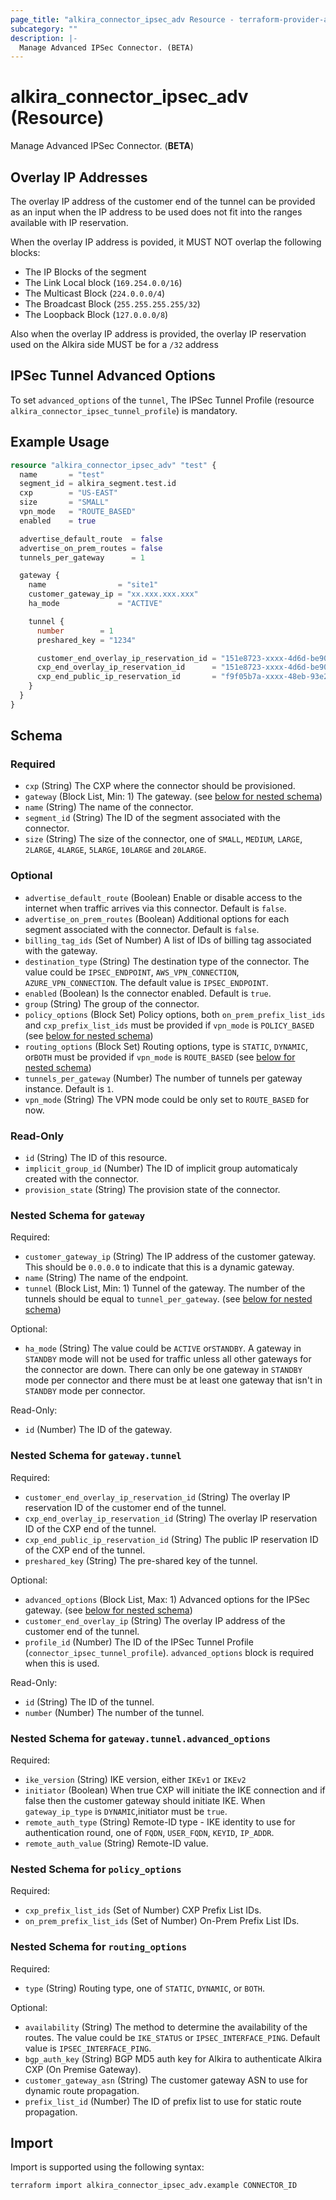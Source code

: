 ```yaml
---
page_title: "alkira_connector_ipsec_adv Resource - terraform-provider-alkira"
subcategory: ""
description: |-
  Manage Advanced IPSec Connector. (BETA)
---
```


# alkira_connector_ipsec_adv (Resource)

Manage Advanced IPSec Connector. (**BETA**)

## Overlay IP Addresses

The overlay IP address of the customer end of the tunnel can be
provided as an input when the IP address to be used does not fit into
the ranges available with IP reservation.

When the overlay IP address is povided, it MUST NOT overlap the
following blocks:

* The IP Blocks of the segment
* The Link Local block (`169.254.0.0/16`)
* The Multicast Block (`224.0.0.0/4`)
* The Broadcast Block (`255.255.255.255/32`)
* The Loopback Block (`127.0.0.0/8`)

Also when the overlay IP address is provided, the overlay IP
reservation used on the Alkira side MUST be for a `/32` address

## IPSec Tunnel Advanced Options

To set `advanced_options` of the `tunnel`, The IPSec Tunnel Profile
(resource `alkira_connector_ipsec_tunnel_profile`) is mandatory.


## Example Usage

```terraform
resource "alkira_connector_ipsec_adv" "test" {
  name       = "test"
  segment_id = alkira_segment.test.id
  cxp        = "US-EAST"
  size       = "SMALL"
  vpn_mode   = "ROUTE_BASED"
  enabled    = true

  advertise_default_route  = false
  advertise_on_prem_routes = false
  tunnels_per_gateway      = 1

  gateway {
    name                = "site1"
    customer_gateway_ip = "xx.xxx.xxx.xxx"
    ha_mode             = "ACTIVE"

    tunnel {
      number        = 1
      preshared_key = "1234"

      customer_end_overlay_ip_reservation_id = "151e8723-xxxx-4d6d-be90-xxxxxxxxxxxx"
      cxp_end_overlay_ip_reservation_id      = "151e8723-xxxx-4d6d-be90-xxxxxxxxxxxx"
      cxp_end_public_ip_reservation_id       = "f9f05b7a-xxxx-48eb-93e2-xxxxxxxxxxxx"
    }
  }
}
```

<!-- schema generated by tfplugindocs -->
## Schema

### Required

- `cxp` (String) The CXP where the connector should be provisioned.
- `gateway` (Block List, Min: 1) The gateway. (see [below for nested schema](#nestedblock--gateway))
- `name` (String) The name of the connector.
- `segment_id` (String) The ID of the segment associated with the connector.
- `size` (String) The size of the connector, one of `SMALL`, `MEDIUM`, `LARGE`, `2LARGE`, `4LARGE`, `5LARGE`, `10LARGE` and `20LARGE`.

### Optional

- `advertise_default_route` (Boolean) Enable or disable access to the internet when traffic arrives via this connector. Default is `false`.
- `advertise_on_prem_routes` (Boolean) Additional options for each segment associated with the connector. Default is `false`.
- `billing_tag_ids` (Set of Number) A list of IDs of billing tag associated with the gateway.
- `destination_type` (String) The destination type of the connector. The value could be `IPSEC_ENDPOINT`, `AWS_VPN_CONNECTION`, `AZURE_VPN_CONNECTION`. The default value is `IPSEC_ENDPOINT`.
- `enabled` (Boolean) Is the connector enabled. Default is `true`.
- `group` (String) The group of the connector.
- `policy_options` (Block Set) Policy options, both `on_prem_prefix_list_ids` and `cxp_prefix_list_ids` must be provided if `vpn_mode` is `POLICY_BASED` (see [below for nested schema](#nestedblock--policy_options))
- `routing_options` (Block Set) Routing options, type is `STATIC`, `DYNAMIC`, or`BOTH` must be provided if `vpn_mode` is `ROUTE_BASED` (see [below for nested schema](#nestedblock--routing_options))
- `tunnels_per_gateway` (Number) The number of tunnels per gateway instance. Default is `1`.
- `vpn_mode` (String) The VPN mode could be only set to `ROUTE_BASED` for now.

### Read-Only

- `id` (String) The ID of this resource.
- `implicit_group_id` (Number) The ID of implicit group automaticaly created with the connector.
- `provision_state` (String) The provision state of the connector.

<a id="nestedblock--gateway"></a>
### Nested Schema for `gateway`

Required:

- `customer_gateway_ip` (String) The IP address of the customer gateway. This should be `0.0.0.0` to indicate that this is a dynamic gateway.
- `name` (String) The name of the endpoint.
- `tunnel` (Block List, Min: 1) Tunnel of the gateway. The number of the tunnels should be equal to `tunnel_per_gateway`. (see [below for nested schema](#nestedblock--gateway--tunnel))

Optional:

- `ha_mode` (String) The value could be `ACTIVE` or`STANDBY`. A gateway in `STANDBY` mode will not be used for traffic unless all other gateways for the connector are down. There can only be one gateway in `STANDBY` mode per connector and there must be at least one gateway that isn't in `STANDBY` mode per connector.

Read-Only:

- `id` (Number) The ID of the gateway.

<a id="nestedblock--gateway--tunnel"></a>
### Nested Schema for `gateway.tunnel`

Required:

- `customer_end_overlay_ip_reservation_id` (String) The overlay IP reservation ID of the customer end of the tunnel.
- `cxp_end_overlay_ip_reservation_id` (String) The overlay IP reservation ID of the CXP end of the tunnel.
- `cxp_end_public_ip_reservation_id` (String) The public IP reservation ID of the CXP end of the tunnel.
- `preshared_key` (String) The pre-shared key of the tunnel.

Optional:

- `advanced_options` (Block List, Max: 1) Advanced options for the IPSec gateway. (see [below for nested schema](#nestedblock--gateway--tunnel--advanced_options))
- `customer_end_overlay_ip` (String) The overlay IP address of the customer end of the tunnel.
- `profile_id` (Number) The ID of the IPSec Tunnel Profile (`connector_ipsec_tunnel_profile`). `advanced_options` block is required when this is used.

Read-Only:

- `id` (String) The ID of the tunnel.
- `number` (Number) The number of the tunnel.

<a id="nestedblock--gateway--tunnel--advanced_options"></a>
### Nested Schema for `gateway.tunnel.advanced_options`

Required:

- `ike_version` (String) IKE version, either `IKEv1` or `IKEv2`
- `initiator` (Boolean) When true CXP will initiate the IKE connection and if false then the customer gateway should initiate IKE. When `gateway_ip_type` is `DYNAMIC`,initiator must be `true`.
- `remote_auth_type` (String) Remote-ID type - IKE identity to use for authentication round, one of `FQDN`, `USER_FQDN`, `KEYID`, `IP_ADDR`.
- `remote_auth_value` (String) Remote-ID value.




<a id="nestedblock--policy_options"></a>
### Nested Schema for `policy_options`

Required:

- `cxp_prefix_list_ids` (Set of Number) CXP Prefix List IDs.
- `on_prem_prefix_list_ids` (Set of Number) On-Prem Prefix List IDs.


<a id="nestedblock--routing_options"></a>
### Nested Schema for `routing_options`

Required:

- `type` (String) Routing type, one of `STATIC`, `DYNAMIC`, or `BOTH`.

Optional:

- `availability` (String) The method to determine the availability of the routes. The value could be `IKE_STATUS` or `IPSEC_INTERFACE_PING`. Default value is `IPSEC_INTERFACE_PING`.
- `bgp_auth_key` (String) BGP MD5 auth key for Alkira to authenticate Alkira CXP (On Premise Gateway).
- `customer_gateway_asn` (String) The customer gateway ASN to use for dynamic route propagation.
- `prefix_list_id` (Number) The ID of prefix list to use for static route propagation.

## Import

Import is supported using the following syntax:

```shell
terraform import alkira_connector_ipsec_adv.example CONNECTOR_ID
```
